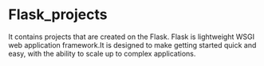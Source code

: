 # Flask_projects
It contains projects that are created on the Flask. Flask is lightweight WSGI web application framework.It is designed to make getting started quick and easy, with the ability to scale up to complex applications.
